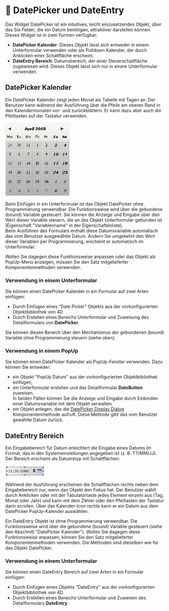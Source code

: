 # 🧩 DatePicker und DateEntry

Das Widget DatePicker ist ein intuitives, leicht einzusetzendes Objekt, über das Sie Felder, die ein Datum benötigen, attraktiver darstellen können. Dieses Widget ist in zwei Formen verfügbar:

* **DatePicker Kalender**: Dieses Objekt lässt sich entweder in einem Unterformular verwenden oder als Pulldown Kalender, der durch Anklicken einer Schaltfläche erscheint.
* **DateEntry Bereich**: Datumsbereich, der einer Steuerschaltfläche zugewiesen wird. Dieses Objekt lässt sich nur in einem Unterformular verwenden.

## DatePicker Kalender

Ein DatePicker Kalender zeigt jeden Monat als Tabelle mit Tagen an. Der Benutzer kann während der Ausführung über die Pfeile am oberen Rand in den Kalendermonaten vor- und zurückblättern. Er kann dazu aber auch die Pfeiltasten auf der Tastatur verwenden.

![](images/pict307767.en.png)

Beim Einfügen in ein Unterformular ist das Objekt DatePicker ohne Programmierung verwendbar. Die Funktionsweise wird über die gebundene (bound) Variable gesteuert: Sie können die Anzeige und Eingabe über den Wert dieser Variable steuern, die an das Objekt Unterformular gebunden ist (Eigenschaft "Variablenname" in der Eigenschaftenliste).  
Beim Ausführen des Formulars enthält diese Datumsvariable automatisch das vom Benutzer ausgewählte Datum. Ändern Sie umgekehrt den Wert dieser Variablen per Programmierung, erscheint er automatisch im Unterformular.

Wollen Sie dagegen diese Funktionsweise anpassen oder das Objekt als PopUp-Menü anzeigen, müssen Sie den Satz mitgelieferter Komponentenmethoden verwenden.

### Verwendung in einem Unterformular

Sie können einen DatePicker Kalender in ein Formular auf zwei Arten einfügen:

* Durch Einfügen eines "Date Picker" Objekts aus der vorkonfigurierten Objektbibliothek von 4D
* Durch Erstellen eines Bereichs Unterformular und Zuweisung des Detailformulars von **DatePicker**.

Sie können diesen Bereich über den Mechanismus der gebundenen (bound) Variable ohne Programmierung steuern (siehe oben).

### Verwendung in einem PopUp

Sie können einen DatePicker Kalender als PopUp-Fenster verwenden. Dazu können Sie entweder:

* ein Objekt "PopUp Datum" aus der vorkonfigurierten Objektbibliothek einfügen,
* ein Unterformular erstellen und das Detailformular **DateButton** zuweisen.  
    In beiden Fällen können Sie die Anzeige und Eingabe durch Einbinden einer Datumsvariable mit dem Objekt verwalten.
* ein Objekt anlegen, das die [DatePicker Display Dialog](Methods/DatePicker%20Display%20Dialog.md) Komponentenmethode aufruft. Diese Methode gibt das vom Benutzer gewählte Datum zurück.

## DateEntry Bereich

Ein Eingabebereich für Datum erleichtert die Eingabe eines Datums im Format, das in den Systemeinstellungen angegeben ist (z. B. TT/MM/JJ).  
Der Bereich erscheint als Datumstyp mit Schaltflächen:

![](images/pict307791.en.png)

Während der Ausführung erscheinen die Schaltflächen rechts neben dem Eingabebereich nur, wenn das Objekt den Fokus hat. Der Benutzer wählt durch Anklicken oder mit der Tabulatortaste jedes Element einzeln aus (Tag, Monat oder Jahr) und kann mit dem Zähler oder den Pfeiltasten der Tastatur darin scrollen. Über das Kalender-Icon rechts kann er ein Datum aus dem DatePicker PopUp-Kalender auswählen.

Ein DateEntry Objekt ist ohne Programmierung verwendbar. Die Funktionsweise wird über die gebundene (bound) Variable gesteuert (siehe den Abschnitt "DatePicker Kalender"). Wollen Sie dagegen diese Funktionsweise anpassen, können Sie den Satz mitgelieferter Komponentenmethoden verwenden. Die Methoden sind dieselben wie für das Objekt DatePicker.

### Verwendung in einem Unterformular

Sie können einen DateEntry Bereich auf zwei Arten in ein Formular einfügen:

* Durch Einfügen eines Objekts "DateEntry" aus der vorkonfigurierten Objektbibliothek von 4D.
* Durch Erstellen eines Bereichs Unterformular und Zuweisen des Detailformulars **DateEntry**.
